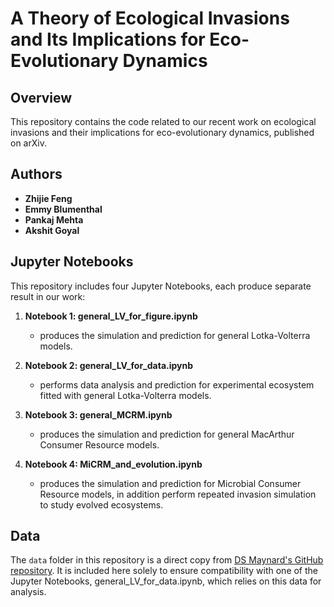 # A Theory of Ecological Invasions and Its Implications for Eco-Evolutionary Dynamics

## Overview

This repository contains the code related to our recent work on ecological invasions and their implications for eco-evolutionary dynamics, published on arXiv. 

## Authors

- **Zhijie Feng**
- **Emmy Blumenthal**
- **Pankaj Mehta**
- **Akshit Goyal**

## Jupyter Notebooks

This repository includes four Jupyter Notebooks, each produce separate result in our work:

1. **Notebook 1: general_LV_for_figure.ipynb**
   - produces the simulation and prediction for general Lotka-Volterra models.

2. **Notebook 2: general_LV_for_data.ipynb**
   - performs data analysis and prediction for experimental ecosystem fitted with general Lotka-Volterra models.

3. **Notebook 3: general_MCRM.ipynb**
   - produces the simulation and prediction for general MacArthur Consumer Resource models.

4. **Notebook 4: MiCRM_and_evolution.ipynb**
   - produces the simulation and prediction for Microbial Consumer Resource models, in addition perform repeated invasion simulation to study evolved ecosystems.

## Data
The `data` folder in this repository is a direct copy from [DS Maynard's GitHub repository](https://github.com/dsmaynard/endpoints). It is included here solely to ensure compatibility with one of the Jupyter Notebooks, general_LV_for_data.ipynb, which relies on this data for analysis. 
